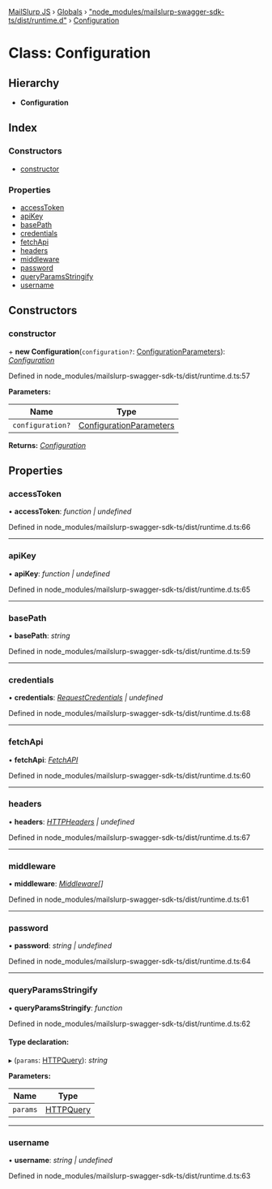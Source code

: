 [MailSlurp JS](../README.md) › [Globals](../globals.md) › ["node_modules/mailslurp-swagger-sdk-ts/dist/runtime.d"](../modules/_node_modules_mailslurp_swagger_sdk_ts_dist_runtime_d_.md) › [Configuration](_node_modules_mailslurp_swagger_sdk_ts_dist_runtime_d_.configuration.md)

# Class: Configuration

## Hierarchy

* **Configuration**

## Index

### Constructors

* [constructor](_node_modules_mailslurp_swagger_sdk_ts_dist_runtime_d_.configuration.md#constructor)

### Properties

* [accessToken](_node_modules_mailslurp_swagger_sdk_ts_dist_runtime_d_.configuration.md#accesstoken)
* [apiKey](_node_modules_mailslurp_swagger_sdk_ts_dist_runtime_d_.configuration.md#apikey)
* [basePath](_node_modules_mailslurp_swagger_sdk_ts_dist_runtime_d_.configuration.md#basepath)
* [credentials](_node_modules_mailslurp_swagger_sdk_ts_dist_runtime_d_.configuration.md#credentials)
* [fetchApi](_node_modules_mailslurp_swagger_sdk_ts_dist_runtime_d_.configuration.md#fetchapi)
* [headers](_node_modules_mailslurp_swagger_sdk_ts_dist_runtime_d_.configuration.md#headers)
* [middleware](_node_modules_mailslurp_swagger_sdk_ts_dist_runtime_d_.configuration.md#middleware)
* [password](_node_modules_mailslurp_swagger_sdk_ts_dist_runtime_d_.configuration.md#password)
* [queryParamsStringify](_node_modules_mailslurp_swagger_sdk_ts_dist_runtime_d_.configuration.md#queryparamsstringify)
* [username](_node_modules_mailslurp_swagger_sdk_ts_dist_runtime_d_.configuration.md#username)

## Constructors

###  constructor

\+ **new Configuration**(`configuration?`: [ConfigurationParameters](../interfaces/_node_modules_mailslurp_swagger_sdk_ts_dist_runtime_d_.configurationparameters.md)): *[Configuration](_node_modules_mailslurp_swagger_sdk_ts_dist_runtime_d_.configuration.md)*

Defined in node_modules/mailslurp-swagger-sdk-ts/dist/runtime.d.ts:57

**Parameters:**

Name | Type |
------ | ------ |
`configuration?` | [ConfigurationParameters](../interfaces/_node_modules_mailslurp_swagger_sdk_ts_dist_runtime_d_.configurationparameters.md) |

**Returns:** *[Configuration](_node_modules_mailslurp_swagger_sdk_ts_dist_runtime_d_.configuration.md)*

## Properties

###  accessToken

• **accessToken**: *function | undefined*

Defined in node_modules/mailslurp-swagger-sdk-ts/dist/runtime.d.ts:66

___

###  apiKey

• **apiKey**: *function | undefined*

Defined in node_modules/mailslurp-swagger-sdk-ts/dist/runtime.d.ts:65

___

###  basePath

• **basePath**: *string*

Defined in node_modules/mailslurp-swagger-sdk-ts/dist/runtime.d.ts:59

___

###  credentials

• **credentials**: *[RequestCredentials](../modules/_node_modules_typedoc_node_modules_typescript_lib_lib_dom_d_.md#requestcredentials) | undefined*

Defined in node_modules/mailslurp-swagger-sdk-ts/dist/runtime.d.ts:68

___

###  fetchApi

• **fetchApi**: *[FetchAPI](../modules/_node_modules_mailslurp_swagger_sdk_ts_dist_runtime_d_.md#fetchapi)*

Defined in node_modules/mailslurp-swagger-sdk-ts/dist/runtime.d.ts:60

___

###  headers

• **headers**: *[HTTPHeaders](../modules/_node_modules_mailslurp_swagger_sdk_ts_dist_runtime_d_.md#httpheaders) | undefined*

Defined in node_modules/mailslurp-swagger-sdk-ts/dist/runtime.d.ts:67

___

###  middleware

• **middleware**: *[Middleware](../interfaces/_node_modules_mailslurp_swagger_sdk_ts_dist_runtime_d_.middleware.md)[]*

Defined in node_modules/mailslurp-swagger-sdk-ts/dist/runtime.d.ts:61

___

###  password

• **password**: *string | undefined*

Defined in node_modules/mailslurp-swagger-sdk-ts/dist/runtime.d.ts:64

___

###  queryParamsStringify

• **queryParamsStringify**: *function*

Defined in node_modules/mailslurp-swagger-sdk-ts/dist/runtime.d.ts:62

#### Type declaration:

▸ (`params`: [HTTPQuery](../modules/_node_modules_mailslurp_swagger_sdk_ts_dist_runtime_d_.md#httpquery)): *string*

**Parameters:**

Name | Type |
------ | ------ |
`params` | [HTTPQuery](../modules/_node_modules_mailslurp_swagger_sdk_ts_dist_runtime_d_.md#httpquery) |

___

###  username

• **username**: *string | undefined*

Defined in node_modules/mailslurp-swagger-sdk-ts/dist/runtime.d.ts:63
